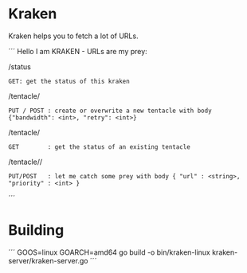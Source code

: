 # Kraken

Kraken helps you to fetch a lot of URLs.

´´´
Hello I am KRAKEN - URLs are my prey:

/status

    GET: get the status of this kraken


/tentacle/<name>

    PUT / POST : create or overwrite a new tentacle with body {"bandwidth": <int>, "retry": <int>}


/tentacle/<name>

    GET        : get the status of an existing tentacle


/tentacle/<name>/<preyId>

    PUT/POST   : let me catch some prey with body { "url" : <string>, "priority" : <int> }
´´´

# Building

´´´
GOOS=linux GOARCH=amd64 go build -o bin/kraken-linux kraken-server/kraken-server.go
´´´



